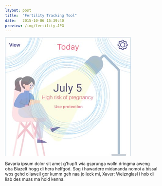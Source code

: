 ```yaml
---
layout: post
title:  "Fertility Tracking Tool"
date:   2015-10-06 15:39:40
preview: /img/fertility.JPG
---
```


![Picture 1](/img/fertility.JPG)

Bavaria ipsum dolor sit amet g’hupft wia gsprunga wolln dringma aweng oba Biazelt hogg di hera helfgod. Sog i hawadere midananda nomoi a bissal wos gehd ollaweil gor kumm geh naa jo leck mi, Xaver: Weiznglasl i hob di liab des muas ma hoid kenna.
